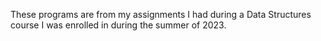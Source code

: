 These programs are from my assignments I had during a Data Structures course I was enrolled in during the summer of 2023. 
